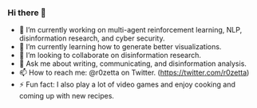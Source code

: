 ### Hi there 👋

- 🔭 I’m currently working on multi-agent reinforcement learning, NLP, disinformation research, and cyber security.
- 🌱 I’m currently learning how to generate better visualizations.
- 👯 I’m looking to collaborate on disinformation research.
- 💬 Ask me about writing, communicating, and disinformation analysis.
- 📫 How to reach me: @r0zetta on Twitter. (https://twitter.com/r0zetta)
- ⚡ Fun fact: I also play a lot of video games and enjoy cooking and coming up with new recipes.
